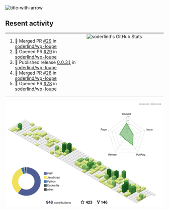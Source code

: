 
![title-with-arrow](https://github.com/soderlind/soderlind/assets/1649452/0f685042-97c3-46ba-b290-804d07f05370)



## Resent activity

<table width="100%" border="0"><tr><td width="49%">

<!--START_SECTION:activity-->
1. 🎉 Merged PR [#29](https://github.com/soderlind/wp-loupe/pull/29) in [soderlind/wp-loupe](https://github.com/soderlind/wp-loupe)
2. 💪 Opened PR [#29](https://github.com/soderlind/wp-loupe/pull/29) in [soderlind/wp-loupe](https://github.com/soderlind/wp-loupe)
3. 🚀 Published release [0.0.31](https://github.com/soderlind/wp-loupe/releases/tag/0.0.31) in [soderlind/wp-loupe](https://github.com/soderlind/wp-loupe)
4. 🎉 Merged PR [#28](https://github.com/soderlind/wp-loupe/pull/28) in [soderlind/wp-loupe](https://github.com/soderlind/wp-loupe)
5. 💪 Opened PR [#28](https://github.com/soderlind/wp-loupe/pull/28) in [soderlind/wp-loupe](https://github.com/soderlind/wp-loupe)
<!--END_SECTION:activity-->
  </td>
<td width="49%" valign="top">
     <img  alt="soderlind's GitHub Stats" src="https://awesome-github-stats.azurewebsites.net/user-stats/soderlind?cardType=octocat&theme=github&preferLogin=false&Title=FFFFFF&Border=FFFFFF" />
</td></tr></table>


![](./profile-3d-contrib/profile-green-animate.svg)


